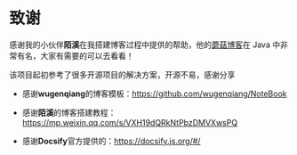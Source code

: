 # 致谢

感谢我的小伙伴**陌溪**在我搭建博客过程中提供的帮助，他的[蘑菇博客](https://gitee.com/moxi159753/mogu_blog_v2)在 Java 中非常有名，大家有需要的可以去看看！

该项目起初参考了很多开源项目的解决方案，开源不易，感谢分享

- 感谢**wugenqiang**的博客模板：https://github.com/wugenqiang/NoteBook

- 感谢**陌溪**的博客搭建教程：https://mp.weixin.qq.com/s/VXH19dQRkNtPbzDMVXwsPQ

- 感谢**Docsify**官方提供的：https://docsify.js.org/#/

  




